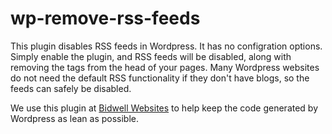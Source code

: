 # wp-remove-rss-feeds

This plugin disables RSS feeds in Wordpress. It has no configration options. Simply enable the plugin, and RSS feeds will be disabled, along with removing the tags from the head of your pages. Many Wordpress websites do not need the default RSS functionality if they don't have blogs, so the feeds can safely be disabled.

We use this plugin at [Bidwell Websites](https://bidwellwebsites.com/) to help keep the code generated by Wordpress as lean as possible.
